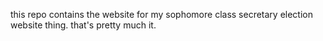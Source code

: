 this repo contains the website for my sophomore class secretary election website thing.  that's pretty much it.